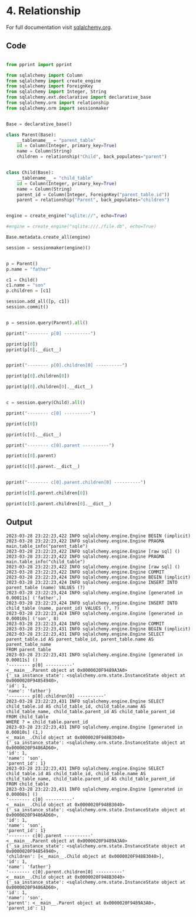 # 4. Relationship

For full documentation visit [sqlalchemy.org](https://docs.sqlalchemy.org/en/14/orm/basic_relationships.html#one-to-many).

## Code

```py

from pprint import pprint

from sqlalchemy import Column
from sqlalchemy import create_engine
from sqlalchemy import ForeignKey
from sqlalchemy import Integer, String
from sqlalchemy.ext.declarative import declarative_base
from sqlalchemy.orm import relationship
from sqlalchemy.orm import sessionmaker


Base = declarative_base()

class Parent(Base):
    __tablename__ = "parent_table"
    id = Column(Integer, primary_key=True)
    name = Column(String)
    children = relationship("Child", back_populates="parent")


class Child(Base):
    __tablename__ = "child_table"
    id = Column(Integer, primary_key=True)
    name = Column(String)
    parent_id = Column(Integer, ForeignKey("parent_table.id"))
    parent = relationship("Parent", back_populates="children")


engine = create_engine("sqlite://", echo=True)

#engine = create_engine("sqlite:///./file.db", echo=True)

Base.metadata.create_all(engine)

session = sessionmaker(engine)()


p = Parent()
p.name = "father"

c1 = Child()
c1.name = "son"
p.children = [c1]

session.add_all([p, c1])
session.commit()


p = session.query(Parent).all()

pprint("-------- p[0] ----------")

pprint(p[0])
pprint(p[0].__dict__)


pprint("-------- p[0].children[0] ----------")

pprint(p[0].children[0])

pprint(p[0].children[0].__dict__)


c = session.query(Child).all()

pprint("-------- c[0] ----------")

pprint(c[0])

pprint(c[0].__dict__)

pprint("-------- c[0].parent ----------")

pprint(c[0].parent)

pprint(c[0].parent.__dict__)


pprint("-------- c[0].parent.children[0] ----------")

pprint(c[0].parent.children[0])

pprint(c[0].parent.children[0].__dict__)
```


## Output

    2023-03-28 23:22:23,422 INFO sqlalchemy.engine.Engine BEGIN (implicit)
    2023-03-28 23:22:23,422 INFO sqlalchemy.engine.Engine PRAGMA main.table_info("parent_table")
    2023-03-28 23:22:23,422 INFO sqlalchemy.engine.Engine [raw sql] ()
    2023-03-28 23:22:23,422 INFO sqlalchemy.engine.Engine PRAGMA main.table_info("child_table")
    2023-03-28 23:22:23,422 INFO sqlalchemy.engine.Engine [raw sql] ()
    2023-03-28 23:22:23,422 INFO sqlalchemy.engine.Engine COMMIT
    2023-03-28 23:22:23,424 INFO sqlalchemy.engine.Engine BEGIN (implicit)
    2023-03-28 23:22:23,424 INFO sqlalchemy.engine.Engine INSERT INTO parent_table (name) VALUES (?)
    2023-03-28 23:22:23,424 INFO sqlalchemy.engine.Engine [generated in 0.00011s] ('father',)
    2023-03-28 23:22:23,424 INFO sqlalchemy.engine.Engine INSERT INTO child_table (name, parent_id) VALUES (?, ?)
    2023-03-28 23:22:23,424 INFO sqlalchemy.engine.Engine [generated in 0.00010s] ('son', 8)
    2023-03-28 23:22:23,424 INFO sqlalchemy.engine.Engine COMMIT
    2023-03-28 23:22:23,431 INFO sqlalchemy.engine.Engine BEGIN (implicit)
    2023-03-28 23:22:23,431 INFO sqlalchemy.engine.Engine SELECT parent_table.id AS parent_table_id, parent_table.name AS parent_table_name 
    FROM parent_table
    2023-03-28 23:22:23,431 INFO sqlalchemy.engine.Engine [generated in 0.00011s] ()
    '-------- p[0] ----------'
    <__main__.Parent object at 0x0000020F9489A3A0>
    {'_sa_instance_state': <sqlalchemy.orm.state.InstanceState object at 0x0000020F94854940>,
    'id': 1,
    'name': 'father'}
    '-------- p[0].children[0] ----------'
    2023-03-28 23:22:23,431 INFO sqlalchemy.engine.Engine SELECT child_table.id AS child_table_id, child_table.name AS child_table_name, child_table.parent_id AS child_table_parent_id 
    FROM child_table 
    WHERE ? = child_table.parent_id
    2023-03-28 23:22:23,431 INFO sqlalchemy.engine.Engine [generated in 0.00010s] (1,)
    <__main__.Child object at 0x0000020F948B3040>
    {'_sa_instance_state': <sqlalchemy.orm.state.InstanceState object at 0x0000020F9486AD60>,
    'id': 1,
    'name': 'son',
    'parent_id': 1}
    2023-03-28 23:22:23,431 INFO sqlalchemy.engine.Engine SELECT child_table.id AS child_table_id, child_table.name AS child_table_name, child_table.parent_id AS child_table_parent_id 
    FROM child_table
    2023-03-28 23:22:23,431 INFO sqlalchemy.engine.Engine [generated in 0.00008s] ()
    '-------- c[0] ----------'
    <__main__.Child object at 0x0000020F948B3040>
    {'_sa_instance_state': <sqlalchemy.orm.state.InstanceState object at 0x0000020F9486AD60>,
    'id': 1,
    'name': 'son',
    'parent_id': 1}
    '-------- c[0].parent ----------'
    <__main__.Parent object at 0x0000020F9489A3A0>
    {'_sa_instance_state': <sqlalchemy.orm.state.InstanceState object at 0x0000020F94854940>,
    'children': [<__main__.Child object at 0x0000020F948B3040>],
    'id': 1,
    'name': 'father'}
    '-------- c[0].parent.children[0] ----------'
    <__main__.Child object at 0x0000020F948B3040>
    {'_sa_instance_state': <sqlalchemy.orm.state.InstanceState object at 0x0000020F9486AD60>,
    'id': 1,
    'name': 'son',
    'parent': <__main__.Parent object at 0x0000020F9489A3A0>,
    'parent_id': 1}

